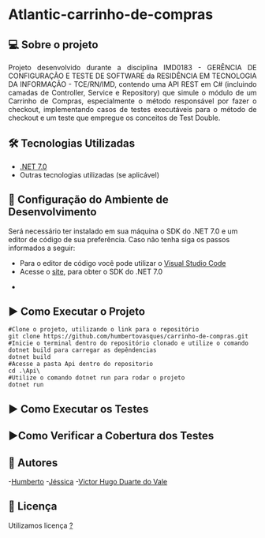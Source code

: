 # Atlantic-carrinho-de-compras
## 💻 Sobre o projeto
<p align="justify"> Projeto desenvolvido durante a disciplina IMD0183 - GERÊNCIA DE CONFIGURAÇÃO E TESTE DE SOFTWARE da RESIDÊNCIA EM TECNOLOGIA DA INFORMAÇÃO - TCE/RN/IMD, contendo uma API REST em C# (incluindo camadas de Controller, Service e Repository) que simule o módulo de um Carrinho de Compras, especialmente o método responsável por fazer o checkout, implementando casos de testes executáveis para o método de checkout e um teste que empregue os conceitos de Test Double.
</p>

## 🛠️ Tecnologias Utilizadas
- [.NET 7.0](https://dotnet.microsoft.com/en-us/download/dotnet/7.0) 
- Outras tecnologias utilizadas (se aplicável)

## 🔎 Configuração do Ambiente de Desenvolvimento
Será necessário ter instalado em sua máquina o SDK do .NET 7.0 e um editor de código de sua preferência. Caso não tenha siga os passos informados a seguir:

- Para o editor de código você pode utilizar o [Visual Studio Code](https://code.visualstudio.com/download)
- Acesse o [site](https://dotnet.microsoft.com/en-us/download/dotnet/7.0),  para obter o SDK do .NET 7.0
-
  ```shell
 
  ```

## ▶️ Como Executar o Projeto

```shell
#Clone o projeto, utilizando o link para o repositório 
git clone https://github.com/humbertovasques/carrinho-de-compras.git
#Inicie o terminal dentro do repositório clonado e utilize o comando dotnet build para carregar as depêndencias
dotnet build
#Acesse a pasta Api dentro do repositorio 
cd .\Api\
#Utilize o comando dotnet run para rodar o projeto
dotnet run
```

## ▶️ Como Executar os Testes


## ▶️Como Verificar a Cobertura dos Testes


## 🤝 Autores

-[Humberto](https://github.com/humbertovasques)
-[Jéssica]()
-[Victor Hugo Duarte do Vale](https://github.com/victorhdv)

## 📜 Licença
 Utilizamos licença [?]()

